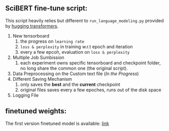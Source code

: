 ## SciBERT fine-tune script:

This script heavily relies but different to `run_language_modeling.py` provided by [hugging transformers](http://github.com).
1. New tensorboard
   1. the progress on `learning rate`
   1. `loss & perplexity` in training w.r.t epoch and iteration
   1. every a few epcoh, evaluation on `loss & perplexity`
1. Multiple Job Sumbission
   1. each experiment owns specific tensorboard and checkpoint folder, no long share the common one (the original script).
1. Data Preprocessing on the Custom text file (*In the Progress*)
1. Different Saving Mechanism
   1. only saves the **best** and the **current** checkpoint
   1. original files saves every a few epoches, runs out of the disk space
1. Logging File

## finetuned weights:
The first version finetuned model is available: [link](https://drive.google.com/drive/folders/1SS5vltKWuNBPHWzBdsGE0l0KVXDNXIz2?usp=sharing)
